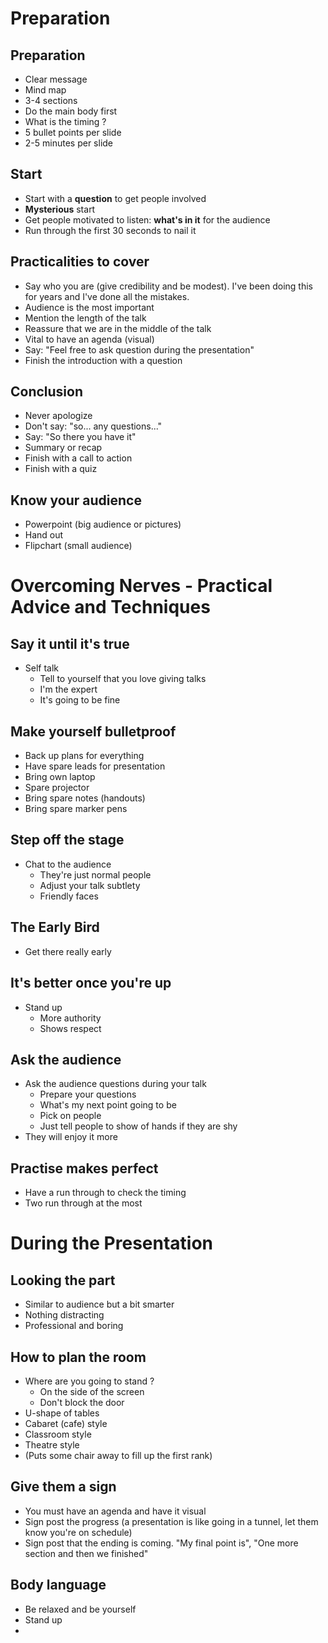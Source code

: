 # Preparation
## Preparation
* Clear message
* Mind map
* 3-4 sections
* Do the main body first
* What is the timing ?
* 5 bullet points per slide
* 2-5 minutes per slide

## Start
* Start with a **question** to get people involved
* **Mysterious** start
* Get people motivated to listen: **what's in it** for the audience
* Run through the first 30 seconds to nail it

## Practicalities to cover

* Say who you are (give credibility and be modest). I've been doing this for years and I've done all the mistakes.
* Audience is the most important
* Mention the length of the talk
* Reassure that we are in the middle of the talk
* Vital to have an agenda (visual)
* Say: "Feel free to ask question during the presentation"
* Finish the introduction with a question

## Conclusion

* Never apologize
* Don't say: "so... any questions..."
* Say: "So there you have it"
* Summary or recap
* Finish with a call to action
* Finish with a quiz

## Know your audience

* Powerpoint (big audience or pictures)
* Hand out
* Flipchart (small audience)

# Overcoming Nerves - Practical Advice and Techniques

## Say it until it's true
* Self talk
	* Tell to yourself that you love giving talks
	* I'm the expert
	* It's going to be fine

## Make yourself bulletproof
* Back up plans for everything
* Have spare leads for presentation
* Bring own laptop
* Spare projector
* Bring spare notes (handouts)
* Bring spare marker pens

## Step off the stage
* Chat to the audience
	* They're just normal people
	* Adjust your talk subtlety
	* Friendly faces

## The Early Bird
* Get there really early

## It's better once you're up
* Stand up
	* More authority
	* Shows respect

## Ask the audience
* Ask the audience questions during your talk
	* Prepare your questions
	* What's my next point going to be
	* Pick on people
	* Just tell people to show of hands if they are shy
* They will enjoy it more

## Practise makes perfect
* Have a run through to check the timing
* Two run through at the most

# During the Presentation

## Looking the part
* Similar to audience but a bit smarter
* Nothing distracting
* Professional and boring
## How to plan the room
* Where are you going to stand ?
	* On the side of the screen
	* Don't block the door
* U-shape of tables
* Cabaret (cafe) style
* Classroom style
* Theatre style
* (Puts some chair away to fill up the first rank)

## Give them a sign
* You must have an agenda and have it visual
* Sign post the progress (a presentation is like going in a tunnel, let them know you're on schedule)
* Sign post that the ending is coming. "My final point is", "One more section and then we finished"

## Body language
* Be relaxed and be yourself
* Stand up
* 